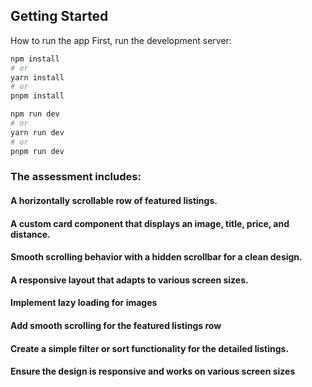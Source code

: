 
## Getting Started

How to run the app First, run the development server:

```bash
npm install
# or
yarn install
# or
pnpm install

```

```bash
npm run dev
# or
yarn run dev
# or
pnpm run dev

```

### The assessment includes:

#### A horizontally scrollable row of featured listings.
#### A custom card component that displays an image, title, price, and distance.
#### Smooth scrolling behavior with a hidden scrollbar for a clean design.
#### A responsive layout that adapts to various screen sizes.

#### Implement lazy loading for images
#### Add smooth scrolling for the featured listings row
#### Create a simple filter or sort functionality for the detailed listings. 
#### Ensure the design is responsive and works on various screen sizes